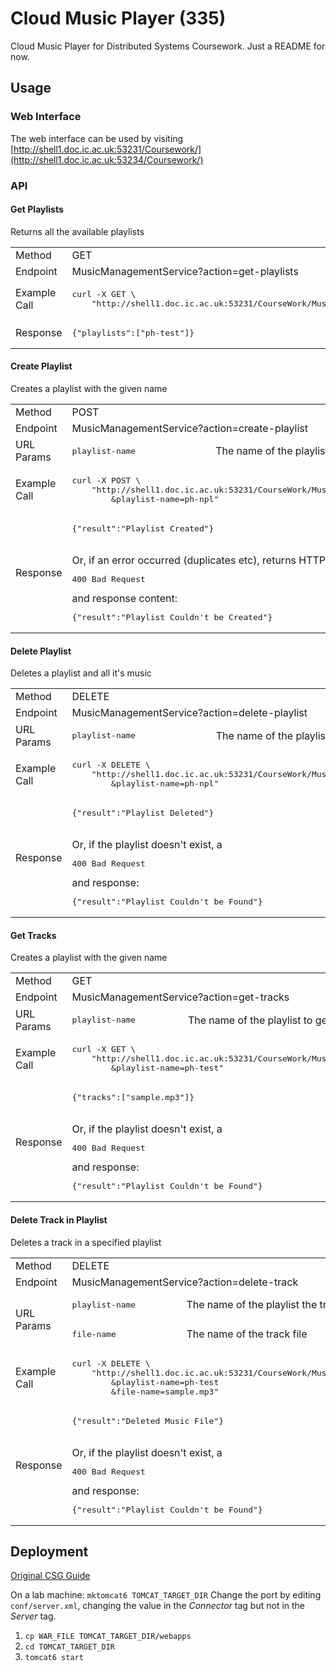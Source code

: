 # Cloud Music Player (335)

Cloud Music Player for Distributed Systems Coursework. Just a README for now.

## Usage

### Web Interface

The web interface can be used by visiting [http://shell1.doc.ic.ac.uk:53231/Coursework/](http://shell1.doc.ic.ac.uk:53234/Coursework/)

### API

#### Get Playlists
Returns all the available playlists

<table>
  <tr>
    <td>Method</td>
    <td colspan=2>GET</td>
  </tr>
  <tr>
    <td>Endpoint</td>
    <td colspan=2>MusicManagementService?action=get-playlists</td>
  </tr>
  <tr>
    <td>
      Example Call
    </td>
    <td colspan=2>
    <pre>
curl -X GET \
    "http://shell1.doc.ic.ac.uk:53231/CourseWork/MusicManagementService?action=get-playlists"</pre>
    </td>
  </tr>
  <tr>
    <td>Response</td>
    <td colspan=2>
    <pre>
{"playlists":["ph-test"]}</pre>
    </td>
  </tr>
</table>


#### Create Playlist
Creates a playlist with the given name

<table>
  <tr>
    <td>Method</td>
    <td colspan=2>POST</td>
  </tr>
  <tr>
    <td>Endpoint</td>
    <td colspan=2>MusicManagementService?action=create-playlist</td>
  </tr>
  <tr>
    <td>URL Params</td>
    <td><pre>playlist-name</pre> </td>
    <td>The name of the playlist to create</td>
  </tr>
  <tr>
    <td>
      Example Call
    </td>
    <td colspan=2>
    <pre>
curl -X POST \
    "http://shell1.doc.ic.ac.uk:53231/CourseWork/MusicManagementService?action=create-playlist
        &playlist-name=ph-npl"</pre>
    </td>
  </tr>
  <tr>
    <td>Response</td>
    <td colspan=2>
    <pre>
{"result":"Playlist Created"}</pre>
    <br/>
    Or, if an error occurred (duplicates etc), returns HTTP response code <pre>400 Bad Request</pre> and response content:
    <br/>
    <pre>
{"result":"Playlist Couldn't be Created"}</pre>
    </td>
  </tr>
</table>


#### Delete Playlist
Deletes a playlist and all it's music

<table>
  <tr>
    <td>Method</td>
    <td colspan=2>DELETE</td>
  </tr>
  <tr>
    <td>Endpoint</td>
    <td colspan=2>MusicManagementService?action=delete-playlist</td>
  </tr>
  <tr>
    <td>URL Params</td>
    <td><pre>playlist-name</pre> </td>
    <td>The name of the playlist to delete</td>
  </tr>
  <tr>
    <td>
      Example Call
    </td>
    <td colspan=2>
    <pre>
curl -X DELETE \
    "http://shell1.doc.ic.ac.uk:53231/CourseWork/MusicManagementService?action=delete-playlist
        &playlist-name=ph-npl"</pre>
    </td>
  </tr>
  <tr>
    <td>Response</td>
    <td colspan=2>
    <pre>
{"result":"Playlist Deleted"}</pre>
    <br/>
    Or, if the playlist doesn't exist, a <pre>400 Bad Request</pre> and response:
    <br/>
    <pre>
{"result":"Playlist Couldn't be Found"}</pre>
    </td>
  </tr>
</table>

#### Get Tracks
Creates a playlist with the given name

<table>
  <tr>
    <td>Method</td>
    <td colspan=2>GET</td>
  </tr>
  <tr>
    <td>Endpoint</td>
    <td colspan=2>MusicManagementService?action=get-tracks</td>
  </tr>
  <tr>
    <td>URL Params</td>
    <td><pre>playlist-name</pre> </td>
    <td>The name of the playlist to get tracks from</td>
  </tr>
  <tr>
    <td>
      Example Call
    </td>
    <td colspan=2>
    <pre>
curl -X GET \
    "http://shell1.doc.ic.ac.uk:53231/CourseWork/MusicManagementService?action=get-tracks
        &playlist-name=ph-test"</pre>
    </td>
  </tr>
  <tr>
    <td>Response</td>
    <td colspan=2>
    <pre>
{"tracks":["sample.mp3"]}</pre>
    <br/>
    Or, if the playlist doesn't exist, a <pre>400 Bad Request</pre> and response:
    <br/>
    <pre>
{"result":"Playlist Couldn't be Found"}</pre>
    </td>
  </tr>
</table>


#### Delete Track in Playlist
Deletes a track in a specified playlist

<table>
  <tr>
    <td>Method</td>
    <td colspan=2>DELETE</td>
  </tr>
  <tr>
    <td>Endpoint</td>
    <td colspan=2>MusicManagementService?action=delete-track</td>
  </tr>
  <tr>
    <td rowspan=2>URL Params</td>
    <td><pre>playlist-name</pre> </td>
    <td>The name of the playlist the track belongs to</td>
  </tr>
  <tr>
    <td><pre>file-name</pre> </td>
    <td>The name of the track file</td>
  </tr>
  <tr>
    <td>
      Example Call
    </td>
    <td colspan=2>
    <pre>
curl -X DELETE \
    "http://shell1.doc.ic.ac.uk:53231/CourseWork/MusicManagementService?action=delete-track
        &playlist-name=ph-test
        &file-name=sample.mp3"</pre>
    </td>
  </tr>
  <tr>
    <td>Response</td>
    <td colspan=2>
    <pre>
{"result":"Deleted Music File"}</pre>
    <br/>
    Or, if the playlist doesn't exist, a <pre>400 Bad Request</pre> and response:
    <br/>
    <pre>
{"result":"Playlist Couldn't be Found"}</pre>
    </td>
  </tr>
</table>


## Deployment

[Original CSG Guide](http://www.doc.ic.ac.uk/csg-old/java/servlets/personaltomcat/)

On a lab machine: `mktomcat6 TOMCAT_TARGET_DIR`
Change the port by editing `conf/server.xml`, changing the value in the *Connector* tag but not in the *Server* tag.

1. `cp WAR_FILE TOMCAT_TARGET_DIR/webapps`
2. `cd TOMCAT_TARGET_DIR`
3. `tomcat6 start`